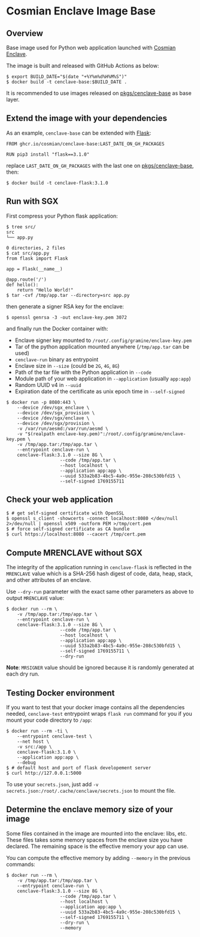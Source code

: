 # Cosmian Enclave Image Base

## Overview

Base image used for Python web application launched with [Cosmian Enclave](https://docs.cosmian.com/compute/cosmian_enclave/overview/).

The image is built and released with GitHub Actions as below:

```console
$ export BUILD_DATE="$(date "+%Y%m%d%H%M%S")"
$ docker build -t cenclave-base:$BUILD_DATE .
```

It is recommended to use images released on [pkgs/cenclave-base](https://github.com/Cosmian/cenclave-image-base/pkgs/container/cenclave-base) as base layer.

## Extend the image with your dependencies

As an example, `cenclave-base` can be extended with [Flask](https://flask.palletsprojects.com/en/stable/):

```
FROM ghcr.io/cosmian/cenclave-base:LAST_DATE_ON_GH_PACKAGES

RUN pip3 install "flask==3.1.0"
```

replace `LAST_DATE_ON_GH_PACKAGES` with the last one on [pkgs/cenclave-base](https://github.com/Cosmian/cenclave-image-base/pkgs/container/cenclave-base), then:

```console
$ docker build -t cenclave-flask:3.1.0
```

## Run with SGX

First compress your Python flask application:

```console
$ tree src/
src
└── app.py

0 directories, 2 files
$ cat src/app.py
from flask import Flask

app = Flask(__name__)

@app.route('/')
def hello():
    return "Hello World!"
$ tar -cvf /tmp/app.tar --directory=src app.py
```

then generate a signer RSA key for the enclave:

```console
$ openssl genrsa -3 -out enclave-key.pem 3072
```

and finally run the Docker container with:

- Enclave signer key mounted to `/root/.config/gramine/enclave-key.pem`
- Tar of the python application mounted anywhere (`/tmp/app.tar` can be used)
- `cenclave-run` binary as entrypoint
- Enclave size in `--size` (could be `2G`, `4G`, `8G`)
- Path of the tar file with the Python application in `--code`
- Module path of your web application in `--application` (usually `app:app`)
- Random UUID v4 in `--uuid`
- Expiration date of the certificate as unix epoch time in `--self-signed`

```console
$ docker run -p 8080:443 \
    --device /dev/sgx_enclave \
    --device /dev/sgx_provision \
    --device /dev/sgx/enclave \
    --device /dev/sgx/provision \
    -v /var/run/aesmd:/var/run/aesmd \
    -v "$(realpath enclave-key.pem)":/root/.config/gramine/enclave-key.pem \
    -v /tmp/app.tar:/tmp/app.tar \
    --entrypoint cenclave-run \
    cenclave-flask:3.1.0 --size 8G \
                    --code /tmp/app.tar \
                    --host localhost \
                    --application app:app \
                    --uuid 533a2b83-4bc5-4a9c-955e-208c530bfd15 \
                    --self-signed 1769155711
```

## Check your web application

```console
$ # get self-signed certificate with OpenSSL
$ openssl s_client -showcerts -connect localhost:8080 </dev/null 2>/dev/null | openssl x509 -outform PEM >/tmp/cert.pem
$ # force self-signed certificate as CA bundle
$ curl https://localhost:8080 --cacert /tmp/cert.pem
```

## Compute MRENCLAVE without SGX

The integrity of the application running in `cenclave-flask` is reflected in the `MRENCLAVE` value which is a SHA-256 hash digest of code, data, heap, stack, and other attributes of an enclave.

Use `--dry-run` parameter with the exact same other parameters as above to output `MRENCLAVE` value:

```console
$ docker run --rm \
    -v /tmp/app.tar:/tmp/app.tar \
    --entrypoint cenclave-run \
    cenclave-flask:3.1.0 --size 8G \
                    --code /tmp/app.tar \
                    --host localhost \
                    --application app:app \
                    --uuid 533a2b83-4bc5-4a9c-955e-208c530bfd15 \
                    --self-signed 1769155711 \
                    --dry-run
```

__Note__: `MRSIGNER` value should be ignored because it is randomly generated at each dry run.

## Testing Docker environment

If you want to test that your docker image contains all the dependencies needed, `cenclave-test` entrypoint wraps `flask run` command for you if you mount your code directory to `/app`:

```console
$ docker run --rm -ti \
    --entrypoint cenclave-test \
    --net host \
    -v src:/app \
    cenclave-flask:3.1.0 \
    --application app:app \
    --debug
$ # default host and port of flask developement server
$ curl http://127.0.0.1:5000
```

To use your `secrets.json`, just add `-v secrets.json:/root/.cache/cenclave/secrets.json` to mount the file.


## Determine the enclave memory size of your image

Some files contained in the image are mounted into the enclave: libs, etc. 
These files takes some memory spaces from the enclave size you have declared. The remaining space is the effective memory your app can use.

You can compute the effective memory by adding `--memory` in the previous commands:

```console
$ docker run --rm \
    -v /tmp/app.tar:/tmp/app.tar \
    --entrypoint cenclave-run \
    cenclave-flask:3.1.0 --size 8G \
                    --code /tmp/app.tar \
                    --host localhost \
                    --application app:app \
                    --uuid 533a2b83-4bc5-4a9c-955e-208c530bfd15 \
                    --self-signed 1769155711 \
                    --dry-run \
                    --memory
```
